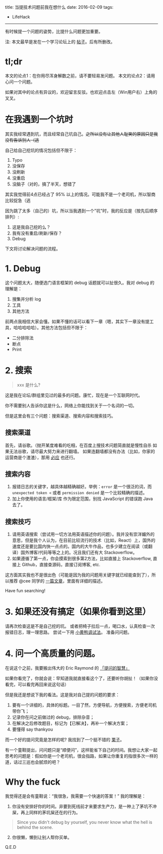 title: 当提技术问题前我在想什么
date: 2016-02-09
tags:
- LifeHack
---

有时候提一个问题的姿势，比提什么问题更加重要。
<!--more-->
注: 本文最早是发在一个学习论坛上的 [帖子](http://bbs.sike.io/t/topic/1385)。后有所删改。

# tl;dr

本文的论点1：在你用尽浑身解数之前，请不要轻易发问题。
本文的论点2：请用心问一个问题。

如果对其中的论点有异议的，欢迎留言反驳。也欢迎点击左（Win用户右）上角的叉叉。

# 在我遇到一个坑时

其实我经常遇到坑，而且经常自己坑自己。~~之所以没有让其他人耻笑的原因只是我没有告诉别人（逃~~

自己给自己挖坑的情况包括但不限于：

1. Typo
2. 没保存
3. 没刷新
4. 没重启
5. 没脑子（对的，搞了半天，想错了

其实我觉得前4点已经占了 95% 以上的情况。可能我不是一个老司机，所以智商比较捉急（逃

因为跳了太多（自己的）坑，所以当我遇到一个"坑"时，我的反应是（按先后顺序排列）:

1. 这是我自己挖的么？
2. 我有没有重启/刷新/保存？
3. Debug

下文将讨论解决问题的流程。

# 1. Debug

这个问题太大，随便选门语言框架的 debug 话题就可以扯很久。我对 debug 的理解是：

1. 搜集并分析 log
2. 工具
3. 其他方法

前两点我相信大家会懂。如果不懂的话可以看下一章（嗯，其实下一章没有提工具，哈哈哈哈哈）。其他方法包括但不限于：

* 二分排除法
* 断点
* Print

# 2. 搜索

> xxx 是什么? 

这是我在论坛/群组里见过的最多的问题。康忙，现在是一个互联网时代。

你不需要别人告诉你这是什么，网络上你能找到关于一个名词的一切。

但是这里会有三个问题：搜索渠道、搜索内容和搜索技巧。

## 搜索渠道

首先，请谷歌。（抛开某度难看的吃相，在百度上搜技术问题简直就是慢性自杀
如果无法谷歌，请尽最大努力来进行翻墙。
如果连翻墙都没有办法（比如，你家的运营商是个渣渣），那用 [必应](http://cn.bing.com/) 也还行。

## 搜索内容

1. 报错日志的关键字，越具体越精确越好。举例：`error` 是一个很泛的词，而 `unexpected token <` 或者 `permission denied` 是一个比较精确的描述。
2. 加上你使用的语言/框架/库 作为限定范围，别找 JavaScript 的错误跑 Java 去了。

## 搜索技巧

1. 请用英语搜索（尝试用一切方法用英语描述你的问题）。我并没有崇洋媚外的意思，但是我个人认为，在目前比较流行的技术（比如，React）上，国外的速度还是要比国内快一点点的。国内的大牛作品，也多少建立在阅读（或翻译）国外博客/代码等等之上的。况且我们还有大 Stackoverflow。
2. 如果遵循了第一点，你会摸索到很多第2方法，比如直接上 Stackoverflow, 直接上 Github，直接查源码，直接订阅博客, etc.

这方面其实我也不是很出色（可能是因为我的问题用关键字就已经能查到了），所以推荐 @cee 同学的 [一篇文章](http://blog.cee.moe/secrets-that-a-programmer-should-know.html)，里面有详细的描述。

Have fun searching!

# 3. 如果还没有搞定（如果你看到这里）

请再次检查这是不是自己挖的坑。
或者把椅子拉后一点，喝口水，认真检查一次报错日志，理一理思路。
尝试一下用 [小黄鸭调试法](https://zh.wikipedia.org/zh/%E5%B0%8F%E9%BB%84%E9%B8%AD%E8%B0%83%E8%AF%95%E6%B3%95)。
准备问问题。

# 4. 问一个高质量的问题。

在说这个之前，我要搬出伟大的 Eric Raymond 的 [「提问的智慧」](http://doc.zengrong.net/smart-questions/cn.html)

如果你看完了，你就会说：早知道我就直接看这个了，还要听你胡扯！（如果你没看完，可以看完再回来说这句话）

但是我还是想说下我的看法。这是我对自己提的问题的要求：

1. 要有一个详细的，具体的标题。一目了然，方便导航，方便搜索，方便老司机带你飞；
2. 记录你在问之前做过的 debug，排除杂音；
3. 在解决之后修改题目，标记为【已解决】，再补一个解决方案；
4. 要懂得 say thankyou

而一个好的提问究竟是怎样的呢? 我找到了一个挺不错的 [栗子](https://ruby-china.org/topics/27890)。

有一个童鞋提出，问问题只是“顺便问”，这样能省下自己的时间。我想让大家一起思考的问题是：假如你是一个老司机，很会指路，如果让你重复的指很多次一样的道，话过三巡也会腻烦的吧？

# Why the fuck

我觉得还是会有童鞋说：“我很急，我需要一个快速的答案！” 我的理解是：

1. 你没有安排好你的时间。非要到死线前才来要求生产力，是一种上了茅坑不冲屎，再上同样的茅坑屎还在的行为。

  > Since you didn't debug by yourself, you never know what the hell is behind the scene.

2. 你很懒，懒到让别人帮你买单。

Q.E.D
